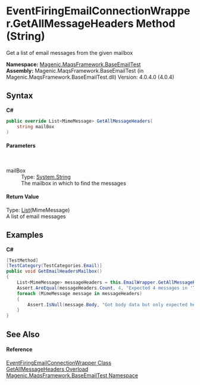 # EventFiringEmailConnectionWrapper.GetAllMessageHeaders Method (String)
 

Get a list of email messages from the given mailbox

**Namespace:**&nbsp;<a href="#/MAQS_4/Email_AUTOGENERATED/Magenic-MaqsFramework-BaseEmailTest_Namespace">Magenic.MaqsFramework.BaseEmailTest</a><br />**Assembly:**&nbsp;Magenic.MaqsFramework.BaseEmailTest (in Magenic.MaqsFramework.BaseEmailTest.dll) Version: 4.0.4.0 (4.0.4)

## Syntax

**C#**<br />
``` C#
public override List<MimeMessage> GetAllMessageHeaders(
	string mailBox
)
```


#### Parameters
&nbsp;<dl><dt>mailBox</dt><dd>Type: <a href="http://msdn2.microsoft.com/en-us/library/s1wwdcbf" target="_blank">System.String</a><br />The mailbox in which to find the messages</dd></dl>

#### Return Value
Type: <a href="http://msdn2.microsoft.com/en-us/library/6sh2ey19" target="_blank">List</a>(MimeMessage)<br />A list of email messages

## Examples

**C#**<br />
``` C#
[TestMethod]
[TestCategory(TestCategories.Email)]
public void GetEmailHeadersMailbox()
{
    List<MimeMessage> messageHeaders = this.EmailWrapper.GetAllMessageHeaders("Test/SubTest");
    Assert.AreEqual(messageHeaders.Count, 4, "Expected 4 messages in 'Test/SubTest' but found " + messageHeaders.Count);
    foreach (MimeMessage message in messageHeaders)
    {
        Assert.IsNull(message.Body, "Got body data but only expected header data");
    }
}
```


## See Also


#### Reference
<a href="#/MAQS_4/Email_AUTOGENERATED/EventFiringEmailConnectionWrapper_Class">EventFiringEmailConnectionWrapper Class</a><br /><a href="#/MAQS_4/Email_AUTOGENERATED/EventFiringEmailConnectionWrapper-GetAllMessageHeaders_Method">GetAllMessageHeaders Overload</a><br /><a href="#/MAQS_4/Email_AUTOGENERATED/Magenic-MaqsFramework-BaseEmailTest_Namespace">Magenic.MaqsFramework.BaseEmailTest Namespace</a><br />